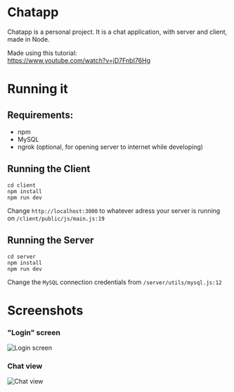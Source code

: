# Chatapp

Chatapp is a personal project. It is a chat application, with server and client, made in Node.

Made using this tutorial:  
https://www.youtube.com/watch?v=jD7FnbI76Hg

# Running it

## Requirements:
 - npm
 - MySQL
 - ngrok (optional, for opening server to internet while developing)
## Running the Client
```
cd client
npm install
npm run dev
```
Change ```http://localhost:3000``` to whatever adress your server is running on ```/client/public/js/main.js:19```
## Running the Server
```
cd server
npm install
npm run dev
```
Change the ```MySQL``` connection credentials from ```/server/utils/mysql.js:12```

# Screenshots

### "Login" screen  

![Login screen](https://i.imgur.com/ANNNtJb.png)

### Chat view  

![Chat view](https://i.imgur.com/C9AFJZ4.png)

